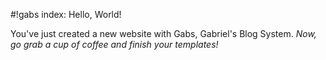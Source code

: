 #!gabs index: Hello, World!

You've just created a new website with Gabs, Gabriel's Blog System. *Now, go grab
a cup of coffee and finish your templates!*

